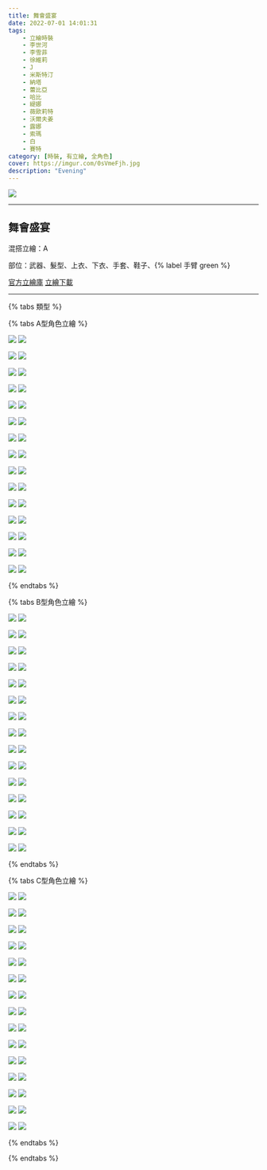 ```yaml
---
title: 舞會盛宴
date: 2022-07-01 14:01:31
tags:
    - 立繪時裝
    - 李世河
    - 李雪菲
    - 徐維莉
    - J
    - 米斯特汀
    - 納塔
    - 蕾比亞
    - 哈比
    - 緹娜
    - 薇歐莉特
    - 沃爾夫姜
    - 露娜
    - 索瑪
    - 白
    - 賽特
category: [時裝, 有立繪, 全角色]
cover: https://imgur.com/0sVmeFjh.jpg
description: "Evening"
---
```


![](https://ssl.nexon.com/s2/game/closers/2015/pds/028/1920x1080.jpg)

---
## 舞會盛宴
混搭立繪：A

部位：武器、髮型、上衣、下衣、手套、鞋子、{% label 手臂 green %} 

[官方立繪庫](https://closers.nexon.com/Pds/FanSiteKit)
[立繪下載](https://closers.vod.nexoncdn.co.kr/site/fansitekit/Closers_FansiteKit_evening_2019_a33a.zip)

---
{% tabs 類型 %}
<!-- tab A型(混搭)-->
{% tabs A型角色立繪 %}
<!-- tab 李世河(Seha)-->
[![](https://i.imgur.com/b1feOaxh.jpg)](https://i.imgur.com/b1feOax.jpg)
[![](https://i.imgur.com/Ntn8tpxh.png)](https://i.imgur.com/Ntn8tpx.png)
<!-- endtab -->
<!-- tab 李雪菲(Seulbi)-->
[![](https://i.imgur.com/gpgBhf0h.jpg)](https://i.imgur.com/gpgBhf0.jpg)
[![](https://i.imgur.com/VU20Sfvh.png)](https://i.imgur.com/VU20Sfv.png)
<!-- endtab -->
<!-- tab 徐維莉(Yuri)-->
[![](https://i.imgur.com/rUzSbhRh.jpg)](https://i.imgur.com/rUzSbhR.jpg)
[![](https://i.imgur.com/MYS8RKmh.png)](https://i.imgur.com/MYS8RKm.png)
<!-- endtab -->
<!-- tab J-->
[![](https://i.imgur.com/i9vSYGCh.jpg)](https://i.imgur.com/i9vSYGC.jpg)
[![](https://i.imgur.com/WeetzbAh.png)](https://i.imgur.com/WeetzbA.png)
<!-- endtab -->
<!-- tab 米斯特汀(Tein)-->
[![](https://i.imgur.com/NAGyM0Oh.jpg)](https://i.imgur.com/NAGyM0O.jpg)
[![](https://i.imgur.com/xMhXAAAh.png)](https://i.imgur.com/xMhXAAA.png)
<!-- endtab -->
<!-- tab 納塔(Nata)-->
[![](https://i.imgur.com/9abSAugh.jpg)](https://i.imgur.com/9abSAug.jpg)
[![](https://i.imgur.com/dhOIwgmh.png)](https://i.imgur.com/dhOIwgm.png)
<!-- endtab -->
<!-- tab 蕾比雅(Levia)-->
[![](https://i.imgur.com/6gzHkYCh.jpg)](https://i.imgur.com/6gzHkYC.jpg)
[![](https://i.imgur.com/E9UWLmmh.png)](https://i.imgur.com/E9UWLmm.png)
<!-- endtab -->
<!-- tab 哈比(Harpy)-->
[![](https://i.imgur.com/y4sWk1Kh.jpg)](https://i.imgur.com/y4sWk1K.jpg)
[![](https://i.imgur.com/brzhsnch.png)](https://i.imgur.com/brzhsnc.png)
<!-- endtab -->
<!-- tab 緹娜(Tina)-->
[![](https://i.imgur.com/FbLMRyzh.jpg)](https://i.imgur.com/FbLMRyz.jpg)
[![](https://i.imgur.com/Q4agltqh.png)](https://i.imgur.com/Q4agltq.png)
<!-- endtab -->
<!-- tab 薇歐莉特(Violet)-->
[![](https://i.imgur.com/JDxh9gdh.jpg)](https://i.imgur.com/JDxh9gd.jpg)
[![](https://i.imgur.com/G4HJ9fFh.png)](https://i.imgur.com/G4HJ9fF.png)
<!-- endtab -->
<!-- tab 沃爾夫姜(Wolfgang)-->
[![](https://i.imgur.com/KmVtP4rh.jpg)](https://i.imgur.com/KmVtP4r.jpg)
[![](https://i.imgur.com/0WrK5fTh.png)](https://i.imgur.com/0WrK5fT.png)
<!-- endtab -->
<!-- tab 露娜(Luna)-->
[![](https://i.imgur.com/61iKRv1h.jpg)](https://i.imgur.com/61iKRv1.jpg)
[![](https://i.imgur.com/gl4Fbpch.png)](https://i.imgur.com/gl4Fbpc.png)
<!-- endtab -->
<!-- tab 索瑪(Soma)-->
[![](https://i.imgur.com/knY4mOSh.jpg)](https://i.imgur.com/knY4mOS.jpg)
[![](https://i.imgur.com/qztdwNmh.png)](https://i.imgur.com/qztdwNm.png)
<!-- endtab -->
<!-- tab 白(Bai)-->
[![](https://i.imgur.com/i3uPUb4h.jpg)](https://i.imgur.com/i3uPUb4.jpg)
[![](https://i.imgur.com/fJTJPPVh.png)](https://i.imgur.com/fJTJPPV.png)
<!-- endtab -->
<!-- tab 賽特(Seth)-->
[![](https://i.imgur.com/QN5i3xDh.jpg)](https://i.imgur.com/QN5i3xD.jpg)
[![](https://i.imgur.com/V71edzih.png)](https://i.imgur.com/V71edzi.png)
<!-- endtab -->
{% endtabs %}
<!-- endtab -->

<!-- tab B型-->
{% tabs B型角色立繪 %}
<!-- tab 李世河(Seha)-->
[![](https://i.imgur.com/PnL1FQBh.jpg)](https://i.imgur.com/PnL1FQB.jpg)
[![](https://i.imgur.com/stb8bsrh.png)](https://i.imgur.com/stb8bsr.png)
<!-- endtab -->
<!-- tab 李雪菲(Seulbi)-->
[![](https://i.imgur.com/JR93Dhnh.jpg)](https://i.imgur.com/JR93Dhn.jpg)
[![](https://i.imgur.com/BTQOw0Yh.png)](https://i.imgur.com/BTQOw0Y.png)
<!-- endtab -->
<!-- tab 徐維莉(Yuri)-->
[![](https://i.imgur.com/gYI2nLqh.jpg)](https://i.imgur.com/gYI2nLq.jpg)
[![](https://i.imgur.com/F2YV4Duh.png)](https://i.imgur.com/F2YV4Du.png)
<!-- endtab -->
<!-- tab J-->
[![](https://i.imgur.com/anbw53qh.jpg)](https://i.imgur.com/anbw53q.jpg)
[![](https://i.imgur.com/xNubjTFh.png)](https://i.imgur.com/xNubjTF.png)
<!-- endtab -->
<!-- tab 米斯特汀(Tein)-->
[![](https://i.imgur.com/QEKQmuQh.jpg)](https://i.imgur.com/QEKQmuQ.jpg)
[![](https://i.imgur.com/Jp4UGOVh.png)](https://i.imgur.com/Jp4UGOV.png)
<!-- endtab -->
<!-- tab 納塔(Nata)-->
[![](https://i.imgur.com/AZ2BYQch.jpg)](https://i.imgur.com/AZ2BYQc.jpg)
[![](https://i.imgur.com/WSsXvgqh.png)](https://i.imgur.com/WSsXvgq.png)
<!-- endtab -->
<!-- tab 蕾比雅(Levia)-->
[![](https://i.imgur.com/I6t1tJXh.jpg)](https://i.imgur.com/I6t1tJX.jpg)
[![](https://i.imgur.com/QZXv3irh.png)](https://i.imgur.com/QZXv3ir.png)
<!-- endtab -->
<!-- tab 哈比(Harpy)-->
[![](https://i.imgur.com/Nkhj5byh.jpg)](https://i.imgur.com/Nkhj5by.jpg)
[![](https://i.imgur.com/JUey6EMh.png)](https://i.imgur.com/JUey6EM.png)
<!-- endtab -->
<!-- tab 緹娜(Tina)-->
[![](https://i.imgur.com/M06iGeUh.jpg)](https://i.imgur.com/M06iGeU.jpg)
[![](https://i.imgur.com/eNXcwINh.png)](https://i.imgur.com/eNXcwIN.png)
<!-- endtab -->
<!-- tab 薇歐莉特(Violet)-->
[![](https://i.imgur.com/M28exzNh.jpg)](https://i.imgur.com/M28exzN.jpg)
[![](https://i.imgur.com/Mlkyioxh.png)](https://i.imgur.com/Mlkyiox.png)
<!-- endtab -->
<!-- tab 沃爾夫姜(Wolfgang)-->
[![](https://i.imgur.com/YJkQD1bh.jpg)](https://i.imgur.com/YJkQD1b.jpg)
[![](https://i.imgur.com/iJuod7ih.png)](https://i.imgur.com/iJuod7i.png)
<!-- endtab -->
<!-- tab 露娜(Luna)-->
[![](https://i.imgur.com/8aEmxfsh.jpg)](https://i.imgur.com/8aEmxfs.jpg)
[![](https://i.imgur.com/FKPD2uJh.png)](https://i.imgur.com/FKPD2uJ.png)
<!-- endtab -->
<!-- tab 索瑪(Soma)-->
[![](https://i.imgur.com/h5VO6DUh.jpg)](https://i.imgur.com/h5VO6DU.jpg)
[![](https://i.imgur.com/TEpOES7h.png)](https://i.imgur.com/TEpOES7.png)
<!-- endtab -->
<!-- tab 白(Bai)-->
[![](https://i.imgur.com/fSSP3uJh.jpg)](https://i.imgur.com/fSSP3uJ.jpg)
[![](https://i.imgur.com/4UMJFQBh.png)](https://i.imgur.com/4UMJFQB.png)
<!-- endtab -->
<!-- tab 賽特(Seth)-->
[![](https://i.imgur.com/ydb4UuCh.jpg)](https://i.imgur.com/ydb4UuC.jpg)
[![](https://i.imgur.com/GHx1oKEh.png)](https://i.imgur.com/GHx1oKE.png)
<!-- endtab -->
{% endtabs %}
<!-- endtab -->

<!-- tab C型-->
{% tabs C型角色立繪 %}
<!-- tab 李世河(Seha)-->
[![](https://i.imgur.com/Rkn6ibsh.jpg)](https://i.imgur.com/Rkn6ibs.jpg)
[![](https://i.imgur.com/KZUt8Ixh.png)](https://i.imgur.com/KZUt8Ix.png)
<!-- endtab -->
<!-- tab 李雪菲(Seulbi)-->
[![](https://i.imgur.com/qxSXlMAh.jpg)](https://i.imgur.com/qxSXlMA.jpg)
[![](https://i.imgur.com/AmljsYEh.png)](https://i.imgur.com/AmljsYE.png)
<!-- endtab -->
<!-- tab 徐維莉(Yuri)-->
[![](https://i.imgur.com/73Bk1M4h.jpg)](https://i.imgur.com/73Bk1M4.jpg)
[![](https://i.imgur.com/kbmohDih.png)](https://i.imgur.com/kbmohDi.png)
<!-- endtab -->
<!-- tab J-->
[![](https://i.imgur.com/HNfN0MAh.jpg)](https://i.imgur.com/HNfN0MA.jpg)
[![](https://i.imgur.com/3t2lF6Qh.png)](https://i.imgur.com/3t2lF6Q.png)
<!-- endtab -->
<!-- tab 米斯特汀(Tein)-->
[![](https://i.imgur.com/HQyjcPNh.jpg)](https://i.imgur.com/HQyjcPN.jpg)
[![](https://i.imgur.com/ZERPHiah.png)](https://i.imgur.com/ZERPHia.png)
<!-- endtab -->
<!-- tab 納塔(Nata)-->
[![](https://i.imgur.com/QApvlDfh.jpg)](https://i.imgur.com/QApvlDf.jpg)
[![](https://i.imgur.com/M8GBBvph.png)](https://i.imgur.com/M8GBBvp.png)
<!-- endtab -->
<!-- tab 蕾比雅(Levia)-->
[![](https://i.imgur.com/VA7mxkeh.jpg)](https://i.imgur.com/VA7mxke.jpg)
[![](https://i.imgur.com/PuU1UgPh.png)](https://i.imgur.com/PuU1UgP.png)
<!-- endtab -->
<!-- tab 哈比(Harpy)-->
[![](https://i.imgur.com/I4fPMReh.jpg)](https://i.imgur.com/I4fPMRe.jpg)
[![](https://i.imgur.com/LOXgHdBh.png)](https://i.imgur.com/LOXgHdB.png)
<!-- endtab -->
<!-- tab 緹娜(Tina)-->
[![](https://i.imgur.com/YgUxU3bh.jpg)](https://i.imgur.com/YgUxU3b.jpg)
[![](https://i.imgur.com/qJBgmDOh.png)](https://i.imgur.com/qJBgmDO.png)
<!-- endtab -->
<!-- tab 薇歐莉特(Violet)-->
[![](https://i.imgur.com/5uNzuwTh.jpg)](https://i.imgur.com/5uNzuwT.jpg)
[![](https://i.imgur.com/nGCluzTh.png)](https://i.imgur.com/nGCluzT.png)
<!-- endtab -->
<!-- tab 沃爾夫姜(Wolfgang)-->
[![](https://i.imgur.com/VV45HYPh.jpg)](https://i.imgur.com/VV45HYP.jpg)
[![](https://i.imgur.com/oeKPcRjh.png)](https://i.imgur.com/oeKPcRj.png)
<!-- endtab -->
<!-- tab 露娜(Luna)-->
[![](https://i.imgur.com/TswRv2kh.jpg)](https://i.imgur.com/TswRv2k.jpg)
[![](https://i.imgur.com/ulkZD5oh.png)](https://i.imgur.com/ulkZD5o.png)
<!-- endtab -->
<!-- tab 索瑪(Soma)-->
[![](https://i.imgur.com/l9vJBqYh.jpg)](https://i.imgur.com/l9vJBqY.jpg)
[![](https://i.imgur.com/2ivk505h.png)](https://i.imgur.com/2ivk505.png)
<!-- endtab -->
<!-- tab 白(Bai)-->
[![](https://i.imgur.com/vre2rKVh.jpg)](https://i.imgur.com/vre2rKV.jpg)
[![](https://i.imgur.com/LtHaxXSh.png)](https://i.imgur.com/LtHaxXS.png)
<!-- endtab -->
<!-- tab 賽特(Seth)-->
[![](https://i.imgur.com/aibWJHrh.jpg)](https://i.imgur.com/aibWJHr.jpg)
[![](https://i.imgur.com/oLVNXJmh.png)](https://i.imgur.com/oLVNXJm.png)
<!-- endtab -->
{% endtabs %}
<!-- endtab -->

{% endtabs %}